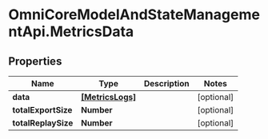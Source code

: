 # OmniCoreModelAndStateManagementApi.MetricsData

## Properties

Name | Type | Description | Notes
------------ | ------------- | ------------- | -------------
**data** | [**[MetricsLogs]**](MetricsLogs.md) |  | [optional] 
**totalExportSize** | **Number** |  | [optional] 
**totalReplaySize** | **Number** |  | [optional] 


